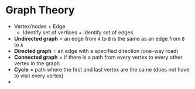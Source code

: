 # Graph Theory
- Vertex/nodes + Edge
	- Identify set of vertices + identify set of edges
- **Undirected graph** = an edge from `A` to `B` is the same as an edge from `B` to `A`
- **Directed graph** = an edge with a specified direction (one-way road)
- **Connected graph** = if there is a path from every vertex to every other vertex in the graph
- **Cycle** = path where the first and last vertex are the same (does not have to visit every vertex)
- 